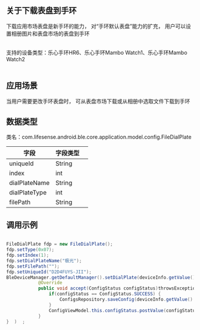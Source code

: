 <a name="oNn1j"></a>
## 关于下载表盘到手环
下载应用市场表盘是新手环的能力， 对“手环默认表盘”能力的扩充， 用户可以设置相册图片和表盘市场的表盘到手环<br />​

支持的设备类型：乐心手环HR6、乐心手环Mambo Watch1、乐心手环Mambo Watch2<br />​<br />
<a name="e1ZBC"></a>
## 应用场景
当用户需要更改手环表盘时， 可从表盘市场下载或从相册中选取文件下载到手环
<a name="gXub0"></a>
## 数据类型
类名：com.lifesense.android.ble.core.application.model.config.FileDialPlate

| 字段 | 字段类型 |  |
| --- | --- | --- |
| uniqueId | String |  |
| index | int |  |
| dialPlateName | String |  |
| dialPlateType | int |  |
| filePath | String |  |

<a name="6m4XS"></a>
## 调用示例


```java

FileDialPlate fdp = new FileDialPlate();
fdp.setType(0x07);
fdp.setIndex(1);
fdp.setDialPlateName("极光");
fdp.setFilePath("");
fdp.setUniqueId("D2D4FUYS-JII");
BleDeviceManager.getDefaultManager().setDialPlate(deviceInfo.getValue().getMac(), dialPlate, new Consumer<ConfigStatus>() {
            @Override
            public void accept(ConfigStatus configStatus)throwsException{   
                if(configStatus == ConfigStatus.SUCCESS) {
                    ConfigsRepository.saveConfig(deviceInfo.getValue().getMac(),config);
                }
                ConfigViewModel.this.configStatus.postValue(configStatus);
            }
}  )  ;

```

